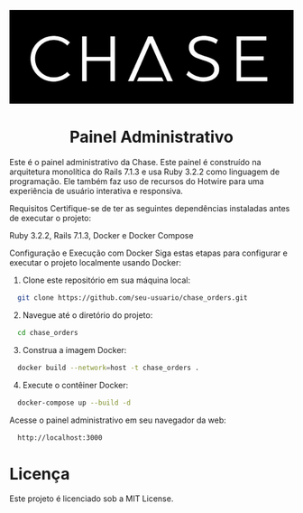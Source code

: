![Logo da Chase](app/assets/images/admin/chase-logo.png)

<h1 style="text-align:center;">Painel Administrativo</h1>

Este é o painel administrativo da Chase. Este painel é construído na arquitetura monolítica do Rails 7.1.3 e usa Ruby 3.2.2 como linguagem de programação. Ele também faz uso de recursos do Hotwire para uma experiência de usuário interativa e responsiva.

Requisitos
Certifique-se de ter as seguintes dependências instaladas antes de executar o projeto:

Ruby 3.2.2,
Rails 7.1.3,
Docker e Docker Compose

Configuração e Execução com Docker
Siga estas etapas para configurar e executar o projeto localmente usando Docker:

1. Clone este repositório em sua máquina local:

```bash
  git clone https://github.com/seu-usuario/chase_orders.git
```
2. Navegue até o diretório do projeto:
  
```bash
  cd chase_orders
```

3. Construa a imagem Docker:

```bash
  docker build --network=host -t chase_orders .
```

4. Execute o contêiner Docker:

```bash
  docker-compose up --build -d
```

Acesse o painel administrativo em seu navegador da web:

```bash
  http://localhost:3000
```

# Licença
Este projeto é licenciado sob a MIT License.

